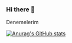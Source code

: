 ### Hi there 👋

Denemelerim

[![Anurag's GitHub stats](https://github-readme-stats.vercel.app/api?username=BeytullahKalay)](https://github.com/anuraghazra/github-readme-stats)

